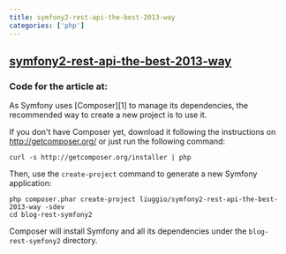 ```yaml
---
title: symfony2-rest-api-the-best-2013-way
categories: ['php']
---
```

## [symfony2-rest-api-the-best-2013-way](https://github.com/liuggio/symfony2-rest-api-the-best-2013-way)

### Code for the article at:


As Symfony uses [Composer][1] to manage its dependencies, the recommended way
to create a new project is to use it.

If you don't have Composer yet, download it following the instructions on
http://getcomposer.org/ or just run the following command:

    curl -s http://getcomposer.org/installer | php

Then, use the `create-project` command to generate a new Symfony application:

    php composer.phar create-project liuggio/symfony2-rest-api-the-best-2013-way -sdev
    cd blog-rest-symfony2

Composer will install Symfony and all its dependencies under the
`blog-rest-symfony2` directory.
